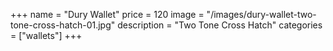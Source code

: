 +++
name = "Dury Wallet"
price = 120
image = "/images/dury-wallet-two-tone-cross-hatch-01.jpg"
description = "Two Tone Cross Hatch"
categories = ["wallets"]
+++
